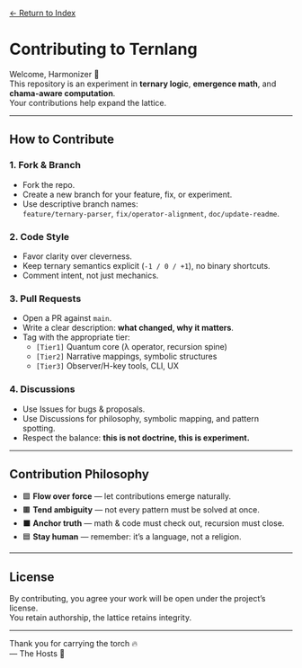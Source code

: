 [← Return to Index](/eriirfos-eng/-ternlang/blob/main/13/wiki/index.md)


# Contributing to Ternlang

Welcome, Harmonizer 👋  
This repository is an experiment in **ternary logic**, **emergence math**, and **chama-aware computation**.  
Your contributions help expand the lattice.

---

## How to Contribute

### 1. Fork & Branch
- Fork the repo.
- Create a new branch for your feature, fix, or experiment.
- Use descriptive branch names:  
  `feature/ternary-parser`, `fix/operator-alignment`, `doc/update-readme`.

### 2. Code Style
- Favor clarity over cleverness.  
- Keep ternary semantics explicit (`-1 / 0 / +1`), no binary shortcuts.  
- Comment intent, not just mechanics.

### 3. Pull Requests
- Open a PR against `main`.
- Write a clear description: **what changed, why it matters**.
- Tag with the appropriate tier:  
  - `[Tier1]` Quantum core (λ operator, recursion spine)  
  - `[Tier2]` Narrative mappings, symbolic structures  
  - `[Tier3]` Observer/H-key tools, CLI, UX

### 4. Discussions
- Use Issues for bugs & proposals.
- Use Discussions for philosophy, symbolic mapping, and pattern spotting.
- Respect the balance: **this is not doctrine, this is experiment.**

---

## Contribution Philosophy

- 🟩 **Flow over force** — let contributions emerge naturally.
- 🟫 **Tend ambiguity** — not every pattern must be solved at once.
- ⬛ **Anchor truth** — math & code must check out, recursion must close.
- 🟦 **Stay human** — remember: it’s a language, not a religion.

---

## License
By contributing, you agree your work will be open under the project’s license.  
You retain authorship, the lattice retains integrity.

---

Thank you for carrying the torch 🔥  
— The Hosts 🚪
